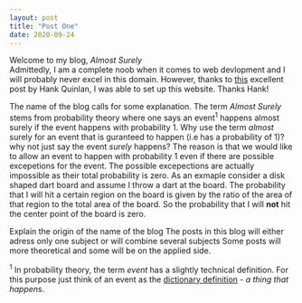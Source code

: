 ```yaml
---
layout: post
title: "Post One"
date: 2020-09-24
---
```


Welcome to my blog, *Almost Surely* <br />
Admittedly, I am a complete noob when it comes to web devlopment and I will probably never excel in this domain. However, thanks to <a href="http://jmcglone.com/guides/github-pages/#css">this</a> excellent post by Hank Quinlan, I was able to set up this website. Thanks Hank!

The name of the blog calls for some explanation. The term *Almost Surely* stems from probability theory where one says an event<sup>1</sup> happens almost surely if the event happens with probability 1. Why use the term *almost* surely for an event that is guranteed to happen (i.e has a probability of 1)? why not just say the event *surely* happens? The reason is that we would like to allow an event to happen with probability 1 even if there are possible excepetions for the event. The possible excepections are actually impossible as their total probability is zero. As an exmaple consider a disk shaped dart board and assume I throw a dart at the board. The probability that I will hit a certain region on the board is given by the ratio of the area of that region to the total area of the board. So the probability that I will **not** hit the center point of the board is zero. 


Explain the origin of the name of the blog
The posts in this blog will either adress only one subject or will combine several subjects
Some posts will more theoretical and some will be on the applied side.

<sup>1</sup> In probability theory, the term *event* has a slightly technical definition. For this purpose just think of an event as the <a href="https://dictionary.cambridge.org/dictionary/english/event"> dictionary definition</a> - *a thing that happens*. 
